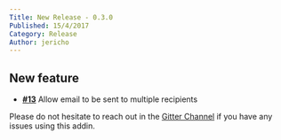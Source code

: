```yaml
---
Title: New Release - 0.3.0
Published: 15/4/2017
Category: Release
Author: jericho
---
```


## New feature

- [__#13__](https://github.com/cake-contrib/Cake.SendGrid/issues/13) Allow email to be sent to multiple recipients

Please do not hesitate to reach out in the [Gitter Channel](https://gitter.im/cake-contrib/Lobby) if you have any issues using this addin.